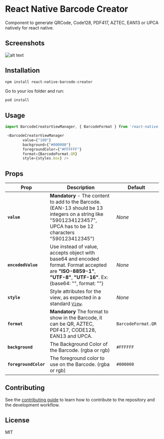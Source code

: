 # React Native Barcode Creator

Component to generate QRCode, Code128, PDF417, AZTEC, EAN13 or UPCA natively for react native.

## Screenshots

![alt text](https://randomstuffshared.s3.eu-west-2.amazonaws.com/screenshot.png)


## Installation

```sh
npm install react-native-barcode-creator
```
Go to your ios folder and run:
```sh
pod install
```

## Usage

```js
import BarcodeCreatorViewManager, { BarcodeFormat } from 'react-native-barcode-creator';

 <BarcodeCreatorViewManager
        value={"100"}
        background={"#000000"}
        foregroundColor={"#FFFFFF"}
        format={BarcodeFormat.QR}
        style={styles.box} />

```

## Props

| Prop           | Description                                                                                                                                                                                                                                                                     | Default                                                                                                             |
| -------------- | ------------------------------------------------------------------------------------------------------------------------------------------------------------------------------------------------------------------------------------------------------------------------------- | ------------------------------------------------------------------------------------------------------------------- |
| **`value`**   | **Mandatory** - The content to add to the Barcode. (EAN-13 should be 13 integers on a string like "5901234123457", UPCA has to be 12 characters "590123412345") | _None_                                                                                                              |
| **`encodedValue`** | Use instead of value, accepts object with base64 and encoded format. Format accepted are **"ISO-8859-1"**, **"UTF-8"**, **"UTF-16"**. Ex: {base64: "", format: ""} | _None_                                                                                                              |
| **`style`**    | Style attributes for the view, as expected in a standard [`View`](https://facebook.github.io/react-native/docs/layout-props.html).                                                                                                                                              | _None_ |
| **`format`**     | **Mandatory** The format to show in the Barcode, it can be QR, AZTEC, PDF417, CODE128, EAN13 and UPCA.                                                                                                                                                                                                             | `BarcodeFormat.QR`                                                                                                              |
| **`background`** | The Background Color of the Barcode. (rgba or rgb)                                                                                                                                        | `#FFFFFF`                                                                                                             |
| **`foregroundColor`** | The foreground color to use on the Barcode. (rgba or rgb)                                                                                                                                          | `#000000`



## Contributing

See the [contributing guide](CONTRIBUTING.md) to learn how to contribute to the repository and the development workflow.

## License

MIT
